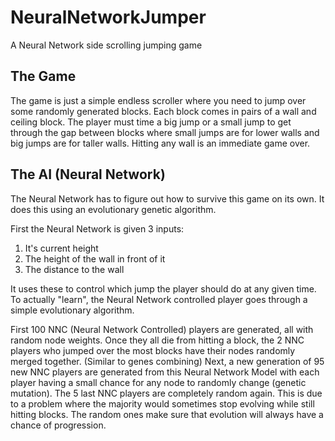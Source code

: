 # NeuralNetworkJumper
A Neural Network side scrolling jumping game

## The Game
The game is just a simple endless scroller where you need to jump over some randomly generated blocks. Each block comes in pairs of a wall and ceiling block.
The player must time a big jump or a small jump to get through the gap between blocks where small jumps are for lower walls and big jumps are for taller walls.
Hitting any wall is an immediate game over.

## The AI (Neural Network)
The Neural Network has to figure out how to survive this game on its own. It does this using an evolutionary genetic algorithm.

First the Neural Network is given 3 inputs:
1. It's current height
2. The height of the wall in front of it
3. The distance to the wall

It uses these to control which jump the player should do at any given time.
To actually "learn", the Neural Network controlled player goes through a simple evolutionary algorithm.

First 100 NNC (Neural Network Controlled) players are generated, all with random node weights.
Once they all die from hitting a block, the 2 NNC players who jumped over the most blocks have their nodes randomly merged together. (Similar to genes combining)
Next, a new generation of 95 new NNC players are generated from this Neural Network Model with each player having a small chance for any node to randomly change (genetic mutation).
The 5 last NNC players are completely random again. This is due to a problem where the majority would sometimes stop evolving while still hitting blocks. The random ones make sure that evolution will always have a chance of progression.

